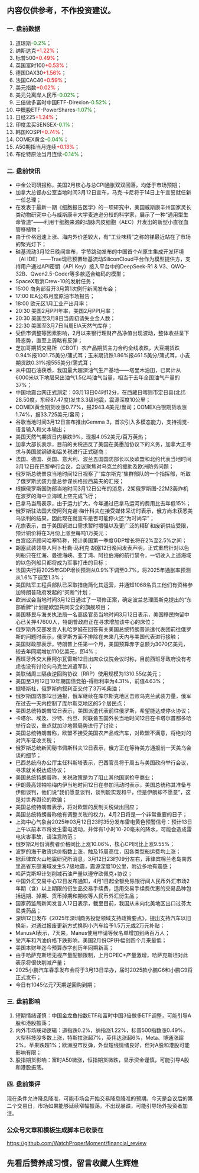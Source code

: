 ## 内容仅供参考，不作投资建议。
### 一. 盘前数据
1. 道琼斯<font color='green'>-0.2%</font>；
2. 纳斯达克<font color='red'>+1.22%</font>；
3. 标普500<font color='red'>+0.49%</font>；
4. 英国富时100<font color='red'>+0.53%</font>；
5. 德国DAX30<font color='red'>+1.56%</font>；
6. 法国CAC40<font color='red'>+0.59%</font>；
7. 美元指数<font color='red'>+0.02%</font>；
8. 美元兑离岸人民币<font color='green'>-0.02%</font>；
9. 三倍做多富时中国ETF-Direxion<font color='green'>-0.52%</font>；
10. 中概股ETF-PowerShares<font color='green'>-1.07%</font>；
11. 日经225<font color='red'>+1.24%</font>；
12. 印度孟买SENSEX<font color='green'>-0.1%</font>；
13. 韩国KOSPI<font color='red'>+0.74%</font>；
14. COMEX黄金<font color='green'>-0.04%</font>；
15. A50期指当月连续<font color='red'>+0.13%</font>；
16. 布伦特原油当月连续<font color='green'>-0.14%</font>；
### 二. 盘前快讯
- 中金公司研报称，美国2月核心与总CPI通胀双双回落，均低于市场预期；
- 加拿大总督办公室当地时间3月12日宣布，马克·卡尼将于14日上午宣誓就任新一任总理；
- 在发表于最新一期《细胞报告医学》的一项研究中，美国威斯康辛州国家灵长类动物研究中心与威斯康辛大学麦迪逊分校的科学家，展示了一种“通用型生命管道”——利用干细胞来源的动脉内皮细胞（AEC）开发出的新型小直径血管移植物；
- 由于价格迅速上涨、海内外价差较大，有“工业味精”之称的锑最近站在了市场的聚光灯下；
- 硅基流动3月12日晚间宣布，字节跳动发布的中国首个AI原生集成开发环境（AI IDE）——Trae现已预置硅基流动SiliconCloud平台作为模型提供方，支持用户通过API密钥（API Key）接入平台中的DeepSeek-R1 & V3、QWQ-32B、Qwen2.5-Coder等多款适合编码的模型；
- SpaceX取消Crew-10的发射任务；
- 15:00 商务部召开3月第1次例行新闻发布会；
- 17:00 IEA公布月度原油市场报告；
- 18:00 欧元区1月工业产出月率；
- 20:30 美国2月PPI年率，美国2月PPI月率；
- 20:30 美国至3月8日当周初请失业金人数；
- 22:30 美国至3月7日当周EIA天然气库存；
- 受债市调整等因素影响，2月以来银行理财产品净值出现波动，整体收益呈下降态势，直至上周略有反弹；
- 芝加哥期货交易所（CBOT）农产品期货主力合约全线收跌，大豆期货跌0.94%报1001.75美分/蒲式耳；玉米期货跌1.86%报461.5美分/蒲式耳，小麦期货跌0.31%报555美分/蒲式耳；
- 从中国石油获悉，我国最大超深油气生产基地——塔里木油田，已累计从6000米以下地层采出油气1.5亿吨油气当量，相当于去年全国油气产量的37%；
- 中国地震台网正式测定：03月13日04时12分，在西藏日喀则市定日县(北纬28.50度，东经87.47度)发生3.3级地震，震源深度10公里；
- COMEX黄金期货收涨0.77%，报2943.4美元/盎司；COMEX白银期货收涨1.74%，报33.725美元/盎司；
- 谷歌当地时间3月12日宣布推出Gemma 3，首次引入多模态能力，支持视觉-语言输入和文本输出；
- 美国天然气期货日内暴跌9%，现报4.052美元/百万英热；
- 加拿大部长表示，目前的关税违反了美国在美墨加协议下的义务，加拿大正寻求与美国就钢铁和铝关税进行正式磋商；
- 法国、德国、英国、意大利、波兰五国国防部长以及欧盟和北约代表当地时间3月12日在巴黎举行会议，会议聚焦对乌克兰的援助及欧洲防务问题；
- 俄罗斯总统普京当地时间12日视察了“库尔斯克”集群部队的一个指挥部，听取了俄罗斯武装力量总参谋长格拉西莫夫的汇报；
- 根据俄罗斯国防部当地时间3月12日公布的消息，2架俄罗斯图-22M3轰炸机在波罗的海中立海域上空完成飞行；
- 巴拿马当局表示，由于运力扩大，今年通过巴拿马运河的费用比去年低15%；
- 俄罗斯驻法国大使阿列克谢·梅什科夫在接受媒体采访时表示，俄方尚未获悉美乌谈判的结果，因此现在就宣布是否可能停火还“为时尚早”；
- 花旗表示，由于美国铜进口需求暂时增强以及更广泛的精矿和废铜供应受限，预计铜价将在3月份上涨至每吨1万美元；
- 白宫经济顾问哈塞特称，预计美国第一季度GDP增长将在2%至2.5%之间；
- 胡塞武装领导人阿卜杜勒·马利克·胡塞12日晚间发表声明，正式重启针对以色列船只在红海、曼德海峡、亚丁湾、阿拉伯海的航行禁令，一切驶入上述海域的以色列船只都将成为军事打击的目标；
- 法国央行将2025年GDP增长预测从0.9%下调至0.7%，将2025年通胀率预测从1.6%下调至1.3%；
- 美国陆军工程兵部队已采取措施简化其运营，并通知1068名员工他们有资格参加特朗普政府发起的“买断”计划；
- 欧洲议会当地时间3月12日通过了一项修正案，确定波兰总理图斯克提出的“东部盾牌”计划是欧盟共同安全的旗舰项目；
- 美国移民与海关执法局一名高级官员当地时间3月12日表示，美国移民拘留中心已关押47600人，特朗普政府正在寻求增加该中心的床位；
- 俄罗斯外交部发言人扎哈罗娃在回答有关美国总统特朗普派遣代表团前往俄罗斯的问题时表示，俄罗斯方面不排除在未来几天内与美国代表进行接触；
- 美国财政部表示，特朗普上任第一个月，美国预算赤字总额为3070亿美元，较去年同期增加110亿美元，即4%；
- 西班牙外交大臣阿尔瓦雷斯12日出席众议院会议时称，目前西班牙政府没有考虑也没有讨论向乌克兰派遣军队；
- 美联储周三隔夜逆回购协议（RRP）使用规模为1310.55亿美元；
- 美国至3月12日10年期国债竞拍-得标利率为4.31%，前值4.63%；
- 据塔斯社，俄罗斯向叙利亚交付了3万吨柴油；
- 俄罗斯国防部12日通报，俄军继续在库尔斯克地区击败乌克兰武装力量，俄军在过去一天内控制了库尔斯克地区的5个居民点；
- 美国总统特朗普12日表示，美国派遣代表前往俄罗斯，希望能达成停火协议；
- 卡塔尔、埃及、沙特、约旦、阿联酋五国外长当地时间12日在卡塔尔首都多哈举行会议，重点就加沙地带局势进行了讨论；
- 美国总统特朗普称，欧盟不接受美国农产品或汽车，对欧盟不满意，将绝对的对汽车征收关税；
- 俄罗斯总统新闻秘书佩斯科夫12日表示，俄方正在等待美方通报前一天美乌会谈的细节；
- 巴西总统府办公厅主任科斯塔表示，巴西官员将于周五与美国政府举行会议，寻求就关税达成协议；
- 美国总统特朗普称，关税政策是为了阻止其他国家抢夺商业；
- 伊朗最高领袖哈梅内伊当地时间12日在参加活动时表示，美国总统称其准备与伊朗谈判，他们说“我们愿意谈判，谈判能实现和平，但是伊朗却不愿意”，这是对世界舆论的欺骗；
- 美国总统特朗普表示，将对欧盟的反制关税做出回应；
- 美国总统特朗普称他有调整关税的权力，4月2日将是一个非常重要的日子；
- 上海中心气象台2025年03月12日23时35分发布雷电黄色预警信号：预计13日上午以前本市将发生雷电活动，并伴有1小时10-20毫米的降水，可能会造成雷电灾害事故，请注意防范；
- 俄罗斯2月份消费者价格同比上涨10.06%，核心CPI同比上涨9.55%；
- 波罗的海干散货运价指数上涨，触及15周高位，因各类型船运费均上涨；
- 据菲律宾火山地震研究所消息，3月12日23时09分左右，菲律宾棉兰老岛南苏里高省东部海域发生5.7级地震，震源深度10公里，附近多地有震感；
- 哈萨克斯坦计划削减石油产量以遵守欧佩克+协议；
- 中国外汇交易中心12日发布通知，4月1日起全额免除银行间人民币外汇市场2年期（含）以上期限的衍生品交易手续费，适用交易手续费优惠的交易品种包括远期、掉期、货币掉期和期权等人民币外汇衍生品；
- 国家药监局新闻发言人12日表示，截至目前，我国从未向北美地区出口过芬太尼类药品；
- 深圳12日发布《2025年深圳商务投促领域支持政策要点》，提出支持汽车以旧换新，对通过报废更新方式换购小汽车给予1.5万元或2万元补贴；
- ManusAI表示，7天来，Manus使用申请等候名单增加到两百万人；
- 受汽车和汽油价格下跌影响，美国2月份CPI升幅创四个月来最低；
- 美国本财年迄今预算赤字创历年同期新高；
- 由于哈萨克斯坦无视产量配额限制，上月OPEC+产量激增，哈萨克斯坦对此表示将很快削减产量；
- 2025小鹏汽车春季发布会将于3月13日举办，届时2025款小鹏G6和小鹏G9将正式发布；
- 今日有1045亿元7天期逆回购到期；
### 三. 盘前影响
1. 短期情绪谨慎：中国金龙鱼指数ETF和富时中国3倍做多ETF调整，可能引导A股和港股振荡；
2. 内外市场联动逻辑：道指跌0.2%，纳指涨1.22%，标普500指数涨0.49%，大型科技股多数上涨，特斯拉涨超7%，英伟达涨超6%，Meta、博通涨超2%，苹果跌超1%；欧洲股市反弹，外盘短线情绪良好，但对A股和港股可能影响有限；
3. 股指期货影响：富时A50微涨，恒指期货微跌，显示资金谨慎，可能引导A股和港股振荡。
### 四. 盘前策评
现在条件允许降息降准，可能市场会开始交易降息降准的预期。今天是会议后的第二个交易日，市场如果能够延续窄幅振荡，不出现暴跌，可能引导场外投资者加注。
### 公众号文章和模板生成脚本已收录在
https://github.com/WatchProperMoment/financial_review
## 先看后赞养成习惯，留言收藏人生辉煌
